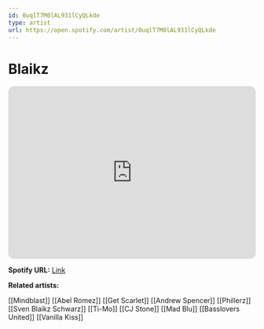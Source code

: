 ```yaml
---
id: 0uqlT7M0lAL931lCyQLkde
type: artist
url: https://open.spotify.com/artist/0uqlT7M0lAL931lCyQLkde
---
```

# Blaikz

<iframe style="border-radius:12px" src="https://open.spotify.com/embed/artist/0uqlT7M0lAL931lCyQLkde" width="100%" height="352" frameBorder="0" allowfullscreen="" allow="autoplay; clipboard-write; encrypted-media; fullscreen; picture-in-picture" loading="lazy"></iframe>

**Spotify URL:** [Link](https://open.spotify.com/artist/0uqlT7M0lAL931lCyQLkde)

**Related artists:**

[[Mindblast]]
[[Abel Romez]]
[[Get Scarlet]]
[[Andrew Spencer]]
[[Phillerz]]
[[Sven Blaikz Schwarz]]
[[Ti-Mo]]
[[CJ Stone]]
[[Mad Blu]]
[[Basslovers United]]
[[Vanilla Kiss]]
